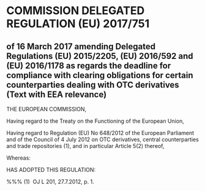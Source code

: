 # COMMISSION DELEGATED REGULATION (EU) 2017/751

## of 16 March 2017 amending Delegated Regulations (EU) 2015/2205, (EU) 2016/592 and (EU) 2016/1178 as regards the deadline for compliance with clearing obligations for certain counterparties dealing with OTC derivatives (Text with EEA relevance)

THE EUROPEAN COMMISSION,

Having regard to the Treaty on the Functioning of the European Union,

Having regard to Regulation (EU) No 648/2012 of the European Parliament and of the Council of 4 July 2012 on OTC derivatives, central counterparties and trade repositories (1), and in particular Article 5(2) thereof,

Whereas:

HAS ADOPTED THIS REGULATION:

%%% (1)  OJ L 201, 27.7.2012, p. 1.


